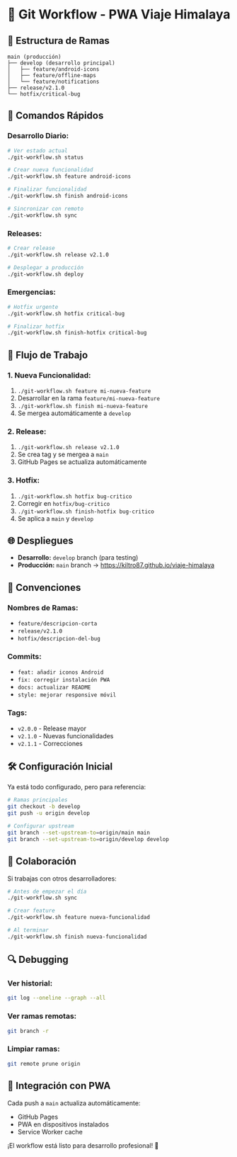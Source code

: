 # 🌿 Git Workflow - PWA Viaje Himalaya

## 🎯 Estructura de Ramas

```
main (producción)
├── develop (desarrollo principal)
│   ├── feature/android-icons
│   ├── feature/offline-maps
│   └── feature/notifications
├── release/v2.1.0
└── hotfix/critical-bug
```

## 🚀 Comandos Rápidos

### **Desarrollo Diario:**
```bash
# Ver estado actual
./git-workflow.sh status

# Crear nueva funcionalidad
./git-workflow.sh feature android-icons

# Finalizar funcionalidad
./git-workflow.sh finish android-icons

# Sincronizar con remoto
./git-workflow.sh sync
```

### **Releases:**
```bash
# Crear release
./git-workflow.sh release v2.1.0

# Desplegar a producción
./git-workflow.sh deploy
```

### **Emergencias:**
```bash
# Hotfix urgente
./git-workflow.sh hotfix critical-bug

# Finalizar hotfix
./git-workflow.sh finish-hotfix critical-bug
```

## 🔄 Flujo de Trabajo

### **1. Nueva Funcionalidad:**
1. `./git-workflow.sh feature mi-nueva-feature`
2. Desarrollar en la rama `feature/mi-nueva-feature`
3. `./git-workflow.sh finish mi-nueva-feature`
4. Se mergea automáticamente a `develop`

### **2. Release:**
1. `./git-workflow.sh release v2.1.0`
2. Se crea tag y se mergea a `main`
3. GitHub Pages se actualiza automáticamente

### **3. Hotfix:**
1. `./git-workflow.sh hotfix bug-critico`
2. Corregir en `hotfix/bug-critico`
3. `./git-workflow.sh finish-hotfix bug-critico`
4. Se aplica a `main` y `develop`

## 🌐 Despliegues

- **Desarrollo:** `develop` branch (para testing)
- **Producción:** `main` branch → https://kiltro87.github.io/viaje-himalaya

## 📝 Convenciones

### **Nombres de Ramas:**
- `feature/descripcion-corta`
- `release/v2.1.0`
- `hotfix/descripcion-del-bug`

### **Commits:**
- `feat: añadir iconos Android`
- `fix: corregir instalación PWA`
- `docs: actualizar README`
- `style: mejorar responsive móvil`

### **Tags:**
- `v2.0.0` - Release mayor
- `v2.1.0` - Nuevas funcionalidades
- `v2.1.1` - Correcciones

## 🛠️ Configuración Inicial

Ya está todo configurado, pero para referencia:

```bash
# Ramas principales
git checkout -b develop
git push -u origin develop

# Configurar upstream
git branch --set-upstream-to=origin/main main
git branch --set-upstream-to=origin/develop develop
```

## 🤝 Colaboración

Si trabajas con otros desarrolladores:

```bash
# Antes de empezar el día
./git-workflow.sh sync

# Crear feature
./git-workflow.sh feature nueva-funcionalidad

# Al terminar
./git-workflow.sh finish nueva-funcionalidad
```

## 🔍 Debugging

### **Ver historial:**
```bash
git log --oneline --graph --all
```

### **Ver ramas remotas:**
```bash
git branch -r
```

### **Limpiar ramas:**
```bash
git remote prune origin
```

## 📱 Integración con PWA

Cada push a `main` actualiza automáticamente:
- GitHub Pages
- PWA en dispositivos instalados
- Service Worker cache

¡El workflow está listo para desarrollo profesional! 🎉
